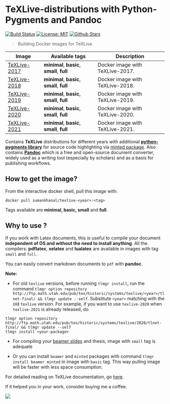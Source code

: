 # TeXLive-distributions with Python-Pygments and Pandoc



[![Build Status](https://travis-ci.com/sumanstats/TeXLive.svg?branch=master)](https://travis-ci.com/sumanstats/TeXLive)
[![License: MIT](https://img.shields.io/github/license/sumanstats/texlive.svg)](https://github.com/sumanstats/TeXLive/blob/master/LICENSE)
[![Github Stars](https://img.shields.io/github/stars/sumanstats/TeXLive.svg?style=social&label=Github)](https://github.com/sumanstats/TeXLive)

> Building Docker images for TeXLive


| Image                                                              | Available tags                              | Description                     |
|--------------------------------------------------------------------|---------------------------------------------|---------------------------------|
| [TeXLive-2017](https://hub.docker.com/r/sumankhanal/texlive-2017/) | **minimal**, **basic**, **small**, **full** | Docker image with TeXLive-2017. |
| [TeXLive-2018](https://hub.docker.com/r/sumankhanal/texlive-2018/) | **minimal**, **basic**, **small**, **full** | Docker image with TeXLive-2018. |
| [TeXLive-2019](https://hub.docker.com/r/sumankhanal/texlive-2019/) | **minimal**, **basic**, **small**, **full** | Docker image with TeXLive-2019. |
| [TeXLive-2020](https://hub.docker.com/r/sumankhanal/texlive-2020/) | **minimal**, **basic**, **small**, **full** | Docker image with TeXLive-2020. |
| [TeXLive-2021](https://hub.docker.com/r/sumankhanal/texlive-2021/) | **minimal**, **basic**, **small**, **full** | Docker image with TeXLive-2021. |


Contains **TeXLive** distributions for different years with additional [**python-pygments library**](http://pygments.org/) for source code highlighting via [minted package](https://www.ctan.org/pkg/minted). Also contains [**Pandoc**](https://pandoc.org/index.html) which is a free and open-source document converter, widely used as a writing tool (especially by scholars) and as a basis for publishing workflows.

## How to get the image?

From the interactive docker shell, pull this image with:

`docker pull sumankhanal/texlive-<year>:<tag>`

Tags available are **minimal, basic, small** and **full**.

## Why to use ?

If you work with Latex documents, this is useful to compile your document **independent of OS and without the need to install anything**.  All the compilers: **pdflatex**, **xelatex** and **lualatex** are available in images with tag `small` and `full`.


You can easily convert markdown documents to `pdf` with **pandoc**.


**Note:**

+ For old `texlive` versions, before running `tlmgr install`, run the command `tlmgr option repository http://ftp.math.utah.edu/pub/tex/historic/systems/texlive/<year>/tlnet-final/ && tlmgr update --self`. Substitute `<year>` matching with the old `texlive` version. For example, if you want to use `texlive-2020` when `texlive-2021` is already released, do 

```
tlmgr option repository http://ftp.math.utah.edu/pub/tex/historic/systems/texlive/2020/tlnet-final/ && tlmgr update --self 
tlmgr install <your-package>
```

+ For compiling your [beamer slides](https://ctan.org/pkg/beamer?lang=en) and thesis, image with `small` tag is adequate

+ Or you can install `beamer` and `minted` packages with command `tlmgr install beamer minted` in image with `basic` tag. This way pulling image will be faster with less space consumption.

For detailed reading on TeXLive documentation, go [here](https://www.tug.org/texlive/doc/texlive-en/texlive-en.pdf).

If it helped you in your work, consider buying me a coffee.

<a href="https://www.buymeacoffee.com/sumankhanal"><img src="https://img.buymeacoffee.com/button-api/?text=Buy me a coffee&emoji=&slug=sumankhanal&button_colour=FFDD00&font_colour=000000&font_family=Cookie&outline_colour=000000&coffee_colour=ffffff"></a>
